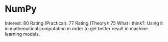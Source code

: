 # NumPy

Interest: 80
Rating (Practical): 77
Rating (Theory): 75
What I think?: Using it in mathematical computation in order to get better result in machine learning models.